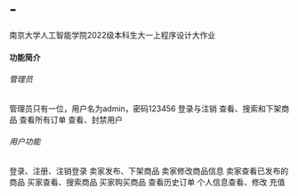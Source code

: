 # -
南京大学人工智能学院2022级本科生大一上程序设计大作业

#### 功能简介
###### 管理员
管理员只有一位，用户名为admin，密码123456
登录与注销
查看、搜索和下架商品
查看所有订单
查看、封禁用户
###### 用户功能
登录、注册、注销登录
卖家发布、下架商品
卖家修改商品信息
卖家查看已发布的商品
买家查看、搜索商品
买家购买商品
查看历史订单
个人信息查看、修改
充值
